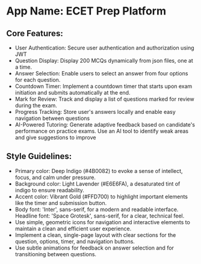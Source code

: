 # **App Name**: ECET Prep Platform

## Core Features:

- User Authentication: Secure user authentication and authorization using JWT
- Question Display: Display 200 MCQs dynamically from json files, one at a time.
- Answer Selection: Enable users to select an answer from four options for each question.
- Countdown Timer: Implement a countdown timer that starts upon exam initiation and submits automatically at the end.
- Mark for Review: Track and display a list of questions marked for review during the exam.
- Progress Tracking: Store user's answers locally and enable easy navigation between questions
- AI-Powered Tutoring: Generate adaptive feedback based on candidate's performance on practice exams. Use an AI tool to identify weak areas and give suggestions to improve

## Style Guidelines:

- Primary color: Deep Indigo (#4B0082) to evoke a sense of intellect, focus, and calm under pressure.
- Background color: Light Lavender (#E6E6FA), a desaturated tint of indigo to ensure readability.
- Accent color: Vibrant Gold (#FFD700) to highlight important elements like the timer and submission button.
- Body font: 'Inter', sans-serif, for a modern and readable interface. Headline font: 'Space Grotesk', sans-serif, for a clear, technical feel.
- Use simple, geometric icons for navigation and interactive elements to maintain a clean and efficient user experience.
- Implement a clean, single-page layout with clear sections for the question, options, timer, and navigation buttons.
- Use subtle animations for feedback on answer selection and for transitioning between questions.
